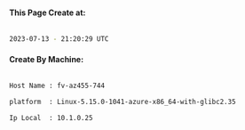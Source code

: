 
   
#### This Page Create at:

```bash

2023-07-13 - 21:20:29 UTC

```

#### Create By Machine:

```bash

Host Name : fv-az455-744

platform  : Linux-5.15.0-1041-azure-x86_64-with-glibc2.35

Ip Local  : 10.1.0.25

```

